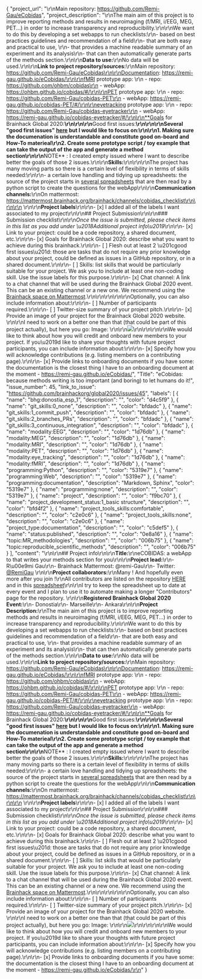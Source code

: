 {
  "project_url": "\r\nMain repository: https://github.com/Remi-Gau/eCobidas",
  "project_description": "\r\nThe main aim of this project is to improve reporting methods and results in neuroimaging (f/MRI, i/EEG, MEG, PET...) in order to increase transparency and reproducibility.\r\n\r\nWe want to do this by developing a set webapps to run checklists:\r\n- based on best practices guidelines and recommendation of a field\r\n- that are both easy and practical to use, \r\n- that provides a machine readable summary of an experiment and its analysis\r\n- that can then automatically generate parts of the methods section.\r\n\r\n**Data to use:**\r\nNo data will be used.\r\n\r\n**Link to project repository/sources:**\r\nMain repository: https://github.com/Remi-Gau/eCobidas\r\n\r\nDocumentation: https://remi-gau.github.io/eCobidas/\r\n\r\nfMRI prototype app: \r\n - repo: https://github.com/ohbm/cobidas\r\n - webApp: https://ohbm.github.io/cobidas/#/\r\n\r\nPET prototype app: \r\n - repo: https://github.com/Remi-Gau/cobidas-PET\r\n - webApp: https://remi-gau.github.io/cobidas-PET/#/\r\n\r\neyetracking prototype app: \r\n - repo: https://github.com/Remi-Gau/cobidas-eyetracker\r\n - webApp: https://remi-gau.github.io/cobidas-eyetracker/#/\r\n\r\n**Goals for Brainhack Global 2020:**\r\n<!-- Add a list of milestones or deliverables that you expect to achieve during the event. Try to provide goals of varying complexity for contributors with different sets of skills. -->\r\n\r\n**Good first issues:**\r\n<!-- Add a list of tasks to help new contributors find easy gateways into open source projects. -->\r\n\r\nSeveral \"good first issues\" [here](https://github.com/Remi-Gau/eCobidas/labels/good%20first%20issue) but I would like to focus on:\r\n\r\n1. Making sure the documenation is understandable and constitute good on-board and How-To materieal\r\n2. Create some prototype script / toy example that can take the output of the app and generate a method section\r\n\r\n**NOTE** : I created empty issued where I want to describe better the goals of those 2 issues.\r\n\r\n**Skills:**\r\n<!-- Add a list of skills needed to contribute to this project. Try to think of both coding and non-coding skills. You can provide predefined skill levels, but it\u2019s better if you give concrete examples of the type of task contributors will be facing. Please make sure you create equal opportunities to accommodate the newcomers in your project to learn from each other and share the experiences. -->\r\n\r\nThe project has many moving parts so there is a certain level of flexibility in terms of skills needed:\r\n\r\n- a certain love handling and tidying up spreadsheets: the source of the project starts in [several spreadsheets](https://drive.google.com/drive/u/0/folders/1ydwALHDzl21dcef3qhkju8JKKAT3Y72V) that are then read by a python script to create the questions for the webApp\r\n\r\n**Communication channels:**\r\nOn mattermost: https://mattermost.brainhack.org/brainhack/channels/cobidas_checklist\r\n\r\n\r\n<!-- [ ] Video channel: \r\n[Live Jitsi chat](https://meet.jit.si/cobidas_checklist)\r\n --> \r\n\r\n**Project labels**\r\n<!-- Please prepend an hashtag (#) to all of the labels that fit your project, then tick the box below to state you did so (either by adding an 'x' between square brackets, or by ticking it after submisison).\r\nE.g. my project is about the modulatory effect of salmon mousse on british supper survival\r\nIn the following list:\r\n```\r\nmeal:\r\nbrunch, supper\r\ntype:\r\nmousse, salmon, squid\r\n```\r\nI'm going to hashtag all of the labels I need my project to be indexed in:\r\n```\r\nmeal:\r\nbrunch, #supper\r\ntype:\r\n#mousse, #salmon, squid\r\n```\r\n\r\nNow the real list (please indicate all of the labels you'd like to add to your project):\r\n\r\n- Type of project:\r\ncoding_methods, data_management, #documentation, method_development,\r\npipeline_development, tutorial_recording, visualisation\r\n\r\n- Project development status:\r\n0_concept_no_content, #1_basic structure, 2_releases_existing\r\n\r\n- Topic of the projet:\r\nBayesian_approaches, causality, connectome, data_visualisation, deep_learning,\r\ndiffusion, diversity_inclusivity_equality, EEG_EventRelatedResponseModelling,\r\nEEG_source_modelling, Granger_causality, hypothesis_testing, ICA, information_theory,\r\nmachine_learning, #MR_methodologies, neural_decoding, neural_encoding, neural_networks,\r\nPCA, physiology, reinforcement_learning, #reproducible_scientific_methods, single_neuron_models,\r\nstatistical_modelling, systems_neuroscience, tractography, #MEEG_methodologies\r\n\r\n- Tools used in the project:\r\nAFNI, ANTs, BIDS, Brainstorm, CPAC, Datalad, DIPY, FieldTrip, fMRIPrep, Freesurfer,\r\nFSL, Jupyter, MNE, MRtrix, Nipype, NWB, SPM, #Spreadsheets, #JSONLD, #Linked_Data, #Vue_js\r\n\r\n- Tools skill level required to enter the project (more than one possible):\r\n#comfortable, expert, familiar, #no_skills_required\r\n\r\n- Programming language used in the project:\r\n#no_programming_involved, C++, containerization, #documentation, Java, Julia, Matlab,\r\n#Python, R, shell_scripting, Unix_command_line, #Web, workflows\r\n\r\n- Modalities involved in the project (if any):\r\nbehavioral, DWI, ECG, ECOG, #EEG, #eye_tracking, #fMRI, fNIRS, #MEG, #MRI, #PET, TDCS, TMS\r\n\r\n- Git skills reuired to enter the project (more than one possible):\r\n#0_no_git_skills, #1_commit_push, #2_branches_PRs, #3_continuous_integration\r\n-->\r\n- [x] I added all of the labels I want associated to my project\r\n\r\n## Project Submission\r\n\r\n### Submission checklist\r\n\r\n*Once the issue is submitted, please check items in this list as you add under \u2018Additional project info\u2019*\r\n\r\n- [x] Link to your project: could be a code repository, a shared document, etc.\r\n\r\n- [x] Goals for Brainhack Global 2020: describe what you want to achieve during this brainhack.\r\n\r\n- [ ] Flesh out at least 2 \u201cgood first issues\u201d: those are tasks that do not require any prior knowledge about your project, could be defined as issues in a GitHub repository, or in a shared document.\r\n\r\n- [ ] Skills: list skills that would be particularly suitable for your project. We ask you to include at least one non-coding skill. Use the issue labels for this purpose.\r\n\r\n- [x] Chat channel: A link to a chat channel that will be used during the Brainhack Global 2020 event. This can be an existing channel or a new one. We recommend using the [Brainhack space on Mattermost](https://mattermost.brainhack.org/).\r\n\r\n<!-- [x] Video channel: A link to a video channel that will be used during the Brainhack Global 2020 Brainhack. This can be an existing channel or a new one. For instance a [Jitsi meet room](https://meet.jit.si/). **Please, do not make the video channel public in here**: post a message in your chat channel and pin it so that it remains private, you do not get undesired content, and contributors can still have access to it..-->\r\n\r\n\r\nOptionally, you can also include information about:\r\n\r\n- [ ] Number of participants required.\r\n\r\n- [ ] Twitter-size summary of your project pitch.\r\n\r\n- [x] Provide an image of your project for the Brainhack Global 2020 website. \r\n<!-- You can put an image anywhere in this issue and it will be used to build your project page on the website. -->\r\nI need to work on a better one than that (that could be part of this project actually), but here you go: Image: \r\n\r\n![ ](https://raw.githubusercontent.com/Remi-Gau/eCobidas/master/docs/img/checklist.jpg)\r\n\r\n\r\n\r\nWe would like to think about how you will credit and onboard new members to your project. If you\u2019d like to share your thoughts with future project participants, you can include information about:\r\n\r\n- [x] Specify how you will acknowledge contributions (e.g. listing members on a contributing page).\r\n\r\n- [x] Provide links to onboarding documents if you have some: the documentation is the closest thing I have to an onboarding document at the moment -  https://remi-gau.github.io/eCobidas/",
  "Title": "eCobidas: because methods writing is too important (and boring) to let humans do it!",
  "issue_number": 45,
  "link_to_issue": "https://github.com/brainhackorg/global2020/issues/45",
  "labels": [
    {
      "name": "bhg:donostia_esp_1",
      "description": "",
      "color": "d4c5f9"
    },
    {
      "name": "git_skills:0_none",
      "description": "",
      "color": "bfdadc"
    },
    {
      "name": "git_skills:1_commit_push",
      "description": "",
      "color": "bfdadc"
    },
    {
      "name": "git_skills:2_branches_PRs",
      "description": "",
      "color": "bfdadc"
    },
    {
      "name": "git_skills:3_continuous_integration",
      "description": "",
      "color": "bfdadc"
    },
    {
      "name": "modality:EEG",
      "description": "",
      "color": "1d76db"
    },
    {
      "name": "modality:MEG",
      "description": "",
      "color": "1d76db"
    },
    {
      "name": "modality:MRI",
      "description": "",
      "color": "1d76db"
    },
    {
      "name": "modality:PET",
      "description": "",
      "color": "1d76db"
    },
    {
      "name": "modality:eye_tracking",
      "description": "",
      "color": "1d76db"
    },
    {
      "name": "modality:fMRI",
      "description": "",
      "color": "1d76db"
    },
    {
      "name": "programming:Python",
      "description": "",
      "color": "5319e7"
    },
    {
      "name": "programming:Web",
      "description": "",
      "color": "5319e7"
    },
    {
      "name": "programming:documentation",
      "description": "Markdown, Sphinx",
      "color": "5319e7"
    },
    {
      "name": "programming:none",
      "description": "",
      "color": "5319e7"
    },
    {
      "name": "project",
      "description": "",
      "color": "f9bc70"
    },
    {
      "name": "project_development_status:1_basic structure",
      "description": "",
      "color": "bfd4f2"
    },
    {
      "name": "project_tools_skills:comfortable",
      "description": "",
      "color": "c2e0c6"
    },
    {
      "name": "project_tools_skills:none",
      "description": "",
      "color": "c2e0c6"
    },
    {
      "name": "project_type:documentation",
      "description": "",
      "color": "c5def5"
    },
    {
      "name": "status:published",
      "description": "",
      "color": "0e8a16"
    },
    {
      "name": "topic:MR_methodologies",
      "description": "",
      "color": "006b75"
    },
    {
      "name": "topic:reproducible_scientific_methods",
      "description": "",
      "color": "006b75"
    }
  ],
  "content": "<!-- Guidelines\r\n\r\nWe are very excited to meet you at Brainhack Global 2020 \ud83c\udf89. To submit a project, you need to be an attendee to one of the Brainhack Global 2020 events listed on the [Brainhack Global 2020 webpage](https://brainhack.org/global2020/events/). Please, register for the event that is most suitable to your location, time zone, interest, and/or project prior to submitting one. Thank you!\r\n\r\nWe have prepared a checklist to help with your project submission. Here is how to proceed:\r\n\r\nBefore filling in any part please check items in the checklist below as you go through them.\r\nOnce you are done (at least all 'required' items must be provided), please delete the \"Guidelines\" section, submit your issue and add a comment saying 'Hi @Brainhack-Global/project-monitors: my project is ready!'\r\nThank you!\r\n\r\nAfter the issue is submitted, we will assign a 'project monitor' from the event location that you are registered with to review your submission. Once the submission is approved by the 'project monitor', they will add the label 'Project is ready' and it will appear on [Brainhack Global 2020 Projects](https://brainhack.org/global2020/projects) page with a separate project dedicated webpage. \r\n\r\nNote that you can always update your issue which will also change your page on the website accordingly.\r\n\r\nIf at any time you need help from us or anything is unclear, please add a comment and ping your project monitor. Our team is here to help! -->\r\n\r\n## Project info\r\n\r\n**Title:**\r\neCOBIDAS: a webApp to that writes your methods section for you\r\n\r\n**Project lead:**\r\n- R\u00e9mi Gau\r\n- Brainhack Mattermost: @remi-Gau\r\n- Twitter: [@RemiGau](https://twitter.com/RemiGau) \r\n\r\n**Project collaborators:**\r\nMany ! And hopefully even more after you join !\r\nAll contributors are listed on the repository [HERE](https://github.com/Remi-Gau/eCobidas#contributors-) and in this [spreadsheet](https://docs.google.com/spreadsheets/d/1v_ReviQZLNxg9T5qCYAfMiA-rZupMnWp03PSNVRGpBI/edit?usp=sharing)\r\n\r\nI try to keep the spreadsheet up to date at every event and I plan to use it to automate making a longer \"Contributors\" page for the repository. \r\n\r\n**Registered Brainhack Global 2020 Event:**\r\n- Donostia\r\n- Marseille\r\n- Ankara\r\n\r\n**Project Description:**\r\nThe main aim of this project is to improve reporting methods and results in neuroimaging (f/MRI, i/EEG, MEG, PET...) in order to increase transparency and reproducibility.\r\n\r\nWe want to do this by developing a set webapps to run checklists:\r\n- based on best practices guidelines and recommendation of a field\r\n- that are both easy and practical to use, \r\n- that provides a machine readable summary of an experiment and its analysis\r\n- that can then automatically generate parts of the methods section.\r\n\r\n**Data to use:**\r\nNo data will be used.\r\n\r\n**Link to project repository/sources:**\r\nMain repository: https://github.com/Remi-Gau/eCobidas\r\n\r\nDocumentation: https://remi-gau.github.io/eCobidas/\r\n\r\nfMRI prototype app: \r\n - repo: https://github.com/ohbm/cobidas\r\n - webApp: https://ohbm.github.io/cobidas/#/\r\n\r\nPET prototype app: \r\n - repo: https://github.com/Remi-Gau/cobidas-PET\r\n - webApp: https://remi-gau.github.io/cobidas-PET/#/\r\n\r\neyetracking prototype app: \r\n - repo: https://github.com/Remi-Gau/cobidas-eyetracker\r\n - webApp: https://remi-gau.github.io/cobidas-eyetracker/#/\r\n\r\n**Goals for Brainhack Global 2020:**\r\n<!-- Add a list of milestones or deliverables that you expect to achieve during the event. Try to provide goals of varying complexity for contributors with different sets of skills. -->\r\n\r\n**Good first issues:**\r\n<!-- Add a list of tasks to help new contributors find easy gateways into open source projects. -->\r\n\r\nSeveral \"good first issues\" [here](https://github.com/Remi-Gau/eCobidas/labels/good%20first%20issue) but I would like to focus on:\r\n\r\n1. Making sure the documenation is understandable and constitute good on-board and How-To materieal\r\n2. Create some prototype script / toy example that can take the output of the app and generate a method section\r\n\r\n**NOTE** : I created empty issued where I want to describe better the goals of those 2 issues.\r\n\r\n**Skills:**\r\n<!-- Add a list of skills needed to contribute to this project. Try to think of both coding and non-coding skills. You can provide predefined skill levels, but it\u2019s better if you give concrete examples of the type of task contributors will be facing. Please make sure you create equal opportunities to accommodate the newcomers in your project to learn from each other and share the experiences. -->\r\n\r\nThe project has many moving parts so there is a certain level of flexibility in terms of skills needed:\r\n\r\n- a certain love handling and tidying up spreadsheets: the source of the project starts in [several spreadsheets](https://drive.google.com/drive/u/0/folders/1ydwALHDzl21dcef3qhkju8JKKAT3Y72V) that are then read by a python script to create the questions for the webApp\r\n\r\n**Communication channels:**\r\nOn mattermost: https://mattermost.brainhack.org/brainhack/channels/cobidas_checklist\r\n\r\n\r\n<!-- [ ] Video channel: \r\n[Live Jitsi chat](https://meet.jit.si/cobidas_checklist)\r\n --> \r\n\r\n**Project labels**\r\n<!-- Please prepend an hashtag (#) to all of the labels that fit your project, then tick the box below to state you did so (either by adding an 'x' between square brackets, or by ticking it after submisison).\r\nE.g. my project is about the modulatory effect of salmon mousse on british supper survival\r\nIn the following list:\r\n```\r\nmeal:\r\nbrunch, supper\r\ntype:\r\nmousse, salmon, squid\r\n```\r\nI'm going to hashtag all of the labels I need my project to be indexed in:\r\n```\r\nmeal:\r\nbrunch, #supper\r\ntype:\r\n#mousse, #salmon, squid\r\n```\r\n\r\nNow the real list (please indicate all of the labels you'd like to add to your project):\r\n\r\n- Type of project:\r\ncoding_methods, data_management, #documentation, method_development,\r\npipeline_development, tutorial_recording, visualisation\r\n\r\n- Project development status:\r\n0_concept_no_content, #1_basic structure, 2_releases_existing\r\n\r\n- Topic of the projet:\r\nBayesian_approaches, causality, connectome, data_visualisation, deep_learning,\r\ndiffusion, diversity_inclusivity_equality, EEG_EventRelatedResponseModelling,\r\nEEG_source_modelling, Granger_causality, hypothesis_testing, ICA, information_theory,\r\nmachine_learning, #MR_methodologies, neural_decoding, neural_encoding, neural_networks,\r\nPCA, physiology, reinforcement_learning, #reproducible_scientific_methods, single_neuron_models,\r\nstatistical_modelling, systems_neuroscience, tractography, #MEEG_methodologies\r\n\r\n- Tools used in the project:\r\nAFNI, ANTs, BIDS, Brainstorm, CPAC, Datalad, DIPY, FieldTrip, fMRIPrep, Freesurfer,\r\nFSL, Jupyter, MNE, MRtrix, Nipype, NWB, SPM, #Spreadsheets, #JSONLD, #Linked_Data, #Vue_js\r\n\r\n- Tools skill level required to enter the project (more than one possible):\r\n#comfortable, expert, familiar, #no_skills_required\r\n\r\n- Programming language used in the project:\r\n#no_programming_involved, C++, containerization, #documentation, Java, Julia, Matlab,\r\n#Python, R, shell_scripting, Unix_command_line, #Web, workflows\r\n\r\n- Modalities involved in the project (if any):\r\nbehavioral, DWI, ECG, ECOG, #EEG, #eye_tracking, #fMRI, fNIRS, #MEG, #MRI, #PET, TDCS, TMS\r\n\r\n- Git skills reuired to enter the project (more than one possible):\r\n#0_no_git_skills, #1_commit_push, #2_branches_PRs, #3_continuous_integration\r\n-->\r\n- [x] I added all of the labels I want associated to my project\r\n\r\n## Project Submission\r\n\r\n### Submission checklist\r\n\r\n*Once the issue is submitted, please check items in this list as you add under \u2018Additional project info\u2019*\r\n\r\n- [x] Link to your project: could be a code repository, a shared document, etc.\r\n\r\n- [x] Goals for Brainhack Global 2020: describe what you want to achieve during this brainhack.\r\n\r\n- [ ] Flesh out at least 2 \u201cgood first issues\u201d: those are tasks that do not require any prior knowledge about your project, could be defined as issues in a GitHub repository, or in a shared document.\r\n\r\n- [ ] Skills: list skills that would be particularly suitable for your project. We ask you to include at least one non-coding skill. Use the issue labels for this purpose.\r\n\r\n- [x] Chat channel: A link to a chat channel that will be used during the Brainhack Global 2020 event. This can be an existing channel or a new one. We recommend using the [Brainhack space on Mattermost](https://mattermost.brainhack.org/).\r\n\r\n<!-- [x] Video channel: A link to a video channel that will be used during the Brainhack Global 2020 Brainhack. This can be an existing channel or a new one. For instance a [Jitsi meet room](https://meet.jit.si/). **Please, do not make the video channel public in here**: post a message in your chat channel and pin it so that it remains private, you do not get undesired content, and contributors can still have access to it..-->\r\n\r\n\r\nOptionally, you can also include information about:\r\n\r\n- [ ] Number of participants required.\r\n\r\n- [ ] Twitter-size summary of your project pitch.\r\n\r\n- [x] Provide an image of your project for the Brainhack Global 2020 website. \r\n<!-- You can put an image anywhere in this issue and it will be used to build your project page on the website. -->\r\nI need to work on a better one than that (that could be part of this project actually), but here you go: Image: \r\n\r\n![ ](https://raw.githubusercontent.com/Remi-Gau/eCobidas/master/docs/img/checklist.jpg)\r\n\r\n\r\n\r\nWe would like to think about how you will credit and onboard new members to your project. If you\u2019d like to share your thoughts with future project participants, you can include information about:\r\n\r\n- [x] Specify how you will acknowledge contributions (e.g. listing members on a contributing page).\r\n\r\n- [x] Provide links to onboarding documents if you have some: the documentation is the closest thing I have to an onboarding document at the moment -  https://remi-gau.github.io/eCobidas/\r\n"
}